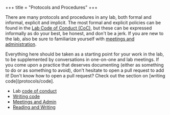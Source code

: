 +++
title = "Protocols and Procedures"
+++

There are many protocols and procedures in any lab,
both formal and informal,
explicit and implicit.
The most formal and explicit policies
can be found in the [Lab Code of Conduct (CoC)](/protocols/coc),
but these can be expressed informally as
do your best, be honest, and don't be a jerk.
If you are new to the lab,
also be sure to familiarize yourself with
[meetings and administration](/protocols/admin).

Everything here should be taken as a starting point for your work in the lab,
to be supplemented by conversations in one-on-one and lab meetings.
If you come upon a practice that deserves documenting
(either as something to do or as something to avoid),
don't hesitate to open a pull request to add it!
Don't know how to open a pull request?
Check out the section on [writing code](protocols/code].


- Lab [code of conduct](/protocols/coc)
- [Writing code](/protocols/code)
- [Meetings and Admin](/protocols/admin)
- [Reading and Writing](/protocols/literature)



